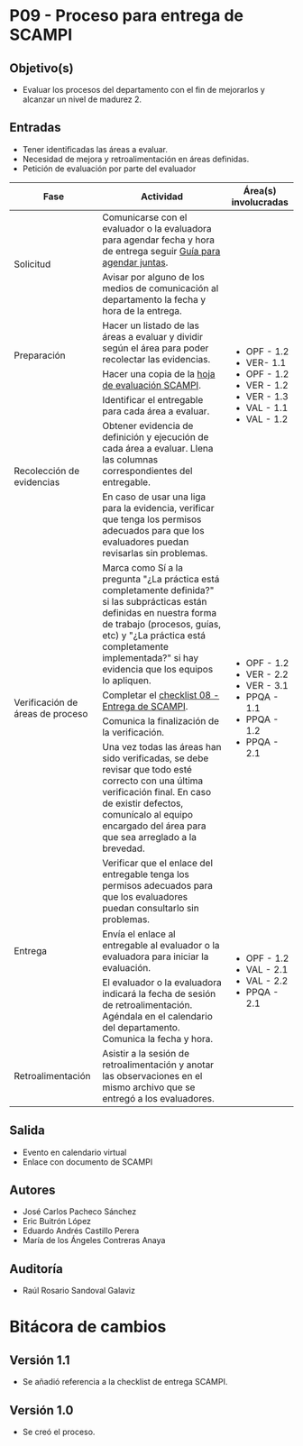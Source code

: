 # P09 - Proceso para entrega de SCAMPI

## Objetivo(s)

- Evaluar los procesos del departamento con el fin de mejorarlos y alcanzar un nivel de madurez 2.

## Entradas

- Tener identificadas las áreas a evaluar.
- Necesidad de mejora y retroalimentación en áreas definidas.
- Petición de evaluación por parte del evaluador 

<table>
  <thead>
    <tr>
      <th>Fase</th>
      <th>Actividad</th>
      <th>Área(s) involucradas</th>
    </tr>
  </thead>
  <tbody>
    <tr>
      <td rowspan="2">Solicitud</td>
      <td>Comunicarse con el evaluador o la evaluadora para agendar fecha y hora de entrega seguir <a href="/guias/G01-guia-para-agendar-juntas">Guía para agendar juntas</a>.</td>
      <td rowspan="7"><ul><li>OPF - 1.2</li><li>VER- 1.1</li><li>OPF - 1.2</li><li>VER -  1.2</li><li>VER - 1.3</li><li>VAL - 1.1</li><li>VAL - 1.2</li></ul></td>
    </tr>
    <tr>
      <td>Avisar por alguno de los medios de comunicación al departamento la fecha y hora de la entrega.</td>
    </tr>
    <tr>
      <td rowspan="2">Preparación</td>
      <td>Hacer un listado de las áreas a evaluar y dividir según el área para poder recolectar las evidencias.</td>
    </tr>
    <tr>
    <td>Hacer una copia de la <a href="https://docs.google.com/spreadsheets/d/1trRd8J3lm7lMjZJck7JbxtUdJlLRZkapo7FPQ3G_J24/edit#gid=209818233">hoja de evaluación SCAMPI</a>.</td>
    </tr>
    <tr>
      <td rowspan="3">Recolección de evidencias</td>
      <td>Identificar el entregable para cada área a evaluar.</td>
    </tr>
    <tr>
      <td>Obtener evidencia de definición y ejecución de cada área a evaluar. Llena las columnas correspondientes del entregable.</td>
    </tr>
    <tr>
      <td>En caso de usar una liga para la evidencia, verificar que tenga los permisos adecuados para que los evaluadores puedan revisarlas sin problemas.</td>
    </tr>
    <tr>
      <td rowspan="4">Verificación de áreas de proceso</td>
      <td>Marca como Sí a la pregunta "¿La práctica está completamente definida?" si las subprácticas están definidas en nuestra forma de trabajo (procesos, guías, etc) y "¿La práctica está completamente implementada?" si hay evidencia que los equipos lo apliquen.</td>
      <td rowspan="4"><ul><li>OPF - 1.2</li><li>VER - 2.2</li><li>VER - 3.1</li><li>PPQA - 1.1</li><li>PPQA - 1.2</li><li>PPQA - 2.1</li></ul></td>
    </tr>
    <tr>
      <td>Completar el <a href="https://docs.google.com/spreadsheets/d/1Hr3ab5XTAcUgdhaBFc5iaN5Qahe8IAZbLFuvvKzY0Ss/edit#gid=0">checklist 08 -  Entrega de SCAMPI</a>.</td>
    </tr>
    <tr>
      <td>Comunica la finalización de la verificación.</td>
    </tr>
    <tr>
      <td>Una vez todas las áreas han sido verificadas, se debe revisar que todo esté correcto con una última verificación final. En caso de existir defectos, comunícalo al equipo encargado del área para que sea arreglado a la brevedad.</td>
    </tr>
    <tr>
      <td rowspan="3">Entrega</td>
      <td>Verificar que el enlace del entregable tenga los permisos adecuados para que los evaluadores puedan consultarlo sin problemas.</td>
      <td rowspan="5"><ul><li>OPF - 1.2</li><li>VAL - 2.1</li><li>VAL - 2.2</li><li>PPQA - 2.1</li></ul> </td>
    </tr>
    <tr>
      <td>Envía el enlace al entregable al evaluador o la evaluadora para iniciar la evaluación.</td>
    </tr>
    <tr>
      <td>El evaluador o la evaluadora indicará la fecha de sesión de retroalimentación. Agéndala en el calendario del departamento. Comunica la fecha y hora.</td>
    </tr>
    <tr>
      <td>Retroalimentación</td>
      <td>Asistir a la sesión de retroalimentación y anotar las observaciones en el mismo archivo que se entregó a los evaluadores.</td>
    </tr>
  </tbody>
</table>


## Salida

<ul><li>Evento en calendario virtual</li><li>Enlace con documento de SCAMPI</li></ul>

## Autores

- José Carlos Pacheco Sánchez
- Eric Buitrón López
- Eduardo Andrés Castillo Perera
- María de los Ángeles Contreras Anaya

## Auditoría
- Raúl Rosario Sandoval Galaviz

# Bitácora de cambios

## Versión 1.1
  - Se añadió referencia a la checklist de entrega SCAMPI.

## Versión 1.0
  - Se creó el proceso.





